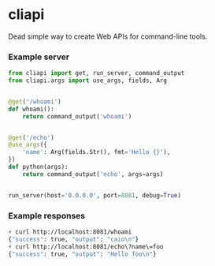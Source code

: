 # cliapi
Dead simple way to create Web APIs for command-line tools.


### Example server

```python
from cliapi import get, run_server, command_output
from cliapi.args import use_args, fields, Arg


@get('/whoami')
def whoami():
    return command_output('whoami')


@get('/echo')
@use_args({
    'name': Arg(fields.Str(), fmt='Hello {}'),
})
def python(args):
    return command_output('echo', args=args)


run_server(host='0.0.0.0', port=8081, debug=True)
```

### Example responses

```bash
⚡️ curl http://localhost:8081/whoami
{"success": true, "output": "caio\n"}
⚡️ curl http://localhost:8081/echo\?name\=foo
{"success": true, "output": "Hello foo\n"}
```
